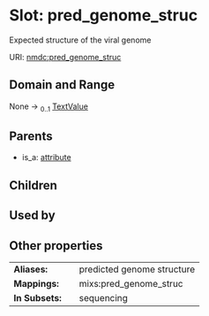 
# Slot: pred_genome_struc


Expected structure of the viral genome

URI: [nmdc:pred_genome_struc](https://microbiomedata/meta/pred_genome_struc)


## Domain and Range

None &#8594;  <sub>0..1</sub> [TextValue](TextValue.md)

## Parents

 *  is_a: [attribute](attribute.md)

## Children


## Used by


## Other properties

|  |  |  |
| --- | --- | --- |
| **Aliases:** | | predicted genome structure |
| **Mappings:** | | mixs:pred_genome_struc |
| **In Subsets:** | | sequencing |


